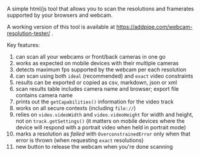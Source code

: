 A simple html/js tool that allows you to scan the resolutions and framerates supported by your browsers and webcam.

A working version of this tool is available at https://addpipe.com/webcam-resolution-tester/ .

Key features:

1. can scan all your webcams or front/back cameras in one go
2. works as expected on mobile devices with their multiple cameras
3. detects maximum fps supported by the webcam per each resolution
4. can scan using both `ideal` (recommended) and `exact` video constraints
5. results can be exported or copied as csv, markdown, json or xml
6. scan results table includes camera name and browser; export file contains camera name
7. prints out the `getCapabilities()` information for the video track
8. works on all secure contexts (including `file://`)
9. relies on `video.videoWidth` and `video.videoHeight` for width and height, not on `track.getSettings()` (it matters on mobile devices where the device will respond with a portrait video when held in portrait mode)
10. marks a resolution as *failed* with `OverconstrainedError` only when that error is thrown (when requesting `exact` resolutions)
11. new button to release the webcam when you're done scanning
